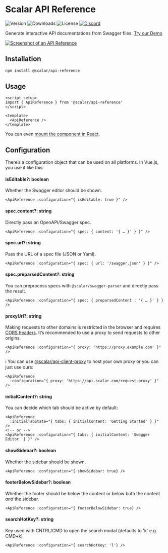 # Scalar API Reference

![Version](https://img.shields.io/npm/v/%40scalar/api-reference)
![Downloads](https://img.shields.io/npm/dm/%40scalar/api-reference)
![License](https://img.shields.io/npm/l/%40scalar%2Fapi-reference)
[![Discord](https://img.shields.io/discord/1135330207960678410?style=flat&color=5865F2)](https://discord.gg/8HeZcRGPFS)

Generate interactive API documentations from Swagger files. [Try our Demo](https://docs.scalar.com/swagger-editor)

[![Screenshot of an API Reference](https://github.com/scalar/scalar/assets/6201407/d8beb5e1-bf64-4589-8cb0-992ba79215a8)](https://docs.scalar.com/swagger-editor)

## Installation

```bash
npm install @scalar/api-reference
```

## Usage

```vue
<script setup>
import { ApiReference } from '@scalar/api-reference'
</script>

<template>
  <ApiReference />
</template>
```

You can even [mount the component in React](https://github.com/scalar/scalar/blob/main/projects/react/src/App.tsx).

## Configuration

There’s a configuration object that can be used on all platforms. In Vue.js, you use it like this:

#### isEditable?: boolean

Whether the Swagger editor should be shown.

```vue
<ApiReference :configuration="{ isEditable: true }" />
```

#### spec.content?: string

Directly pass an OpenAPI/Swagger spec.

```vue
<ApiReference :configuration="{ spec: { content: '{ … }' } }" />
```

#### spec.url?: string

Pass the URL of a spec file (JSON or Yaml).

```vue
<ApiReference :configuration="{ spec: { url: '/swagger.json' } }" />
```

#### spec.preparsedContent?: string

You can preprocess specs with `@scalar/swagger-parser` and directly pass the result.

```vue
<ApiReference :configuration="{ spec: { preparsedContent : '{ … }' } } />
```

#### proxyUrl?: string

Making requests to other domains is restricted in the browser and requires [CORS headers](https://developer.mozilla.org/en-US/docs/Web/HTTP/CORS). It’s recommended to use a proxy to send requests to other origins.

```vue
<ApiReference :configuration="{ proxy: 'https://proxy.example.com' }" />
```

ℹ️ You can use [@scalar/api-client-proxy](https://github.com/scalar/scalar/tree/main/packages/api-client-proxy) to host your own proxy or you can just use ours:

```vue
<ApiReference
  :configuration="{ proxy: 'https://api.scalar.com/request-proxy' }" />
```

#### initialContent?: string

You can decide which tab should be active by default:

```vue
<ApiReference
  :initialTabState="{ tabs: { initialContent: 'Getting Started' } }" />
<!-- or -->
<ApiReference :configuration="{ tabs: { initialContent: 'Swagger Editor' } }" />
```

#### showSidebar?: boolean

Whether the sidebar should be shown.

```vue
<ApiReference :configuration="{ showSidebar: true} />
```

#### footerBelowSidebar?: boolean

Whether the footer should be below the content or below both the content _and_ the sidebar.

```vue
<ApiReference :configuration="{ footerBelowSidebar: true} />
```

#### searchHotKey?: string

Key used with CNTRL/CMD to open the search modal (defaults to 'k' e.g. CMD+k)

```vue
<ApiReference :configuration="{ searchHotKey: 'l'} />
```
